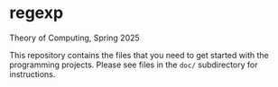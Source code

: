 # regexp

Theory of Computing, Spring 2025

This repository contains the files that you need to get started with
the programming projects. Please see files in the `doc/` subdirectory
for instructions.
